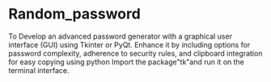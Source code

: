# Random_password
To Develop an advanced password generator with a graphical user interface (GUI) using Tkinter or PyQt. Enhance it by including options for password complexity, adherence to security rules, and clipboard integration for easy copying using python
Import the package"tk"and run it on the terminal interface.
